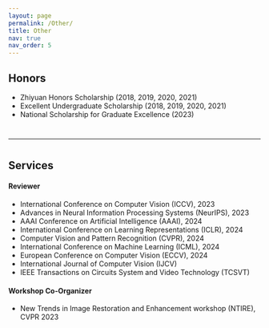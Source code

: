 ```yaml
---
layout: page
permalink: /Other/
title: Other
nav: true
nav_order: 5
---
```

## **Honors**

- Zhiyuan Honors Scholarship (2018, 2019, 2020, 2021)
- Excellent Undergraduate Scholarship (2018, 2019, 2020, 2021)
- National Scholarship for Graduate Excellence (2023)

<div style="margin-bottom: 40px;"></div>

---

<div style="margin-bottom: 40px;"></div>

## **Services**

<div style="margin-bottom: 20px;"></div>

#### Reviewer

- International Conference on Computer Vision (ICCV), 2023
- Advances in Neural Information Processing Systems (NeurIPS), 2023
- AAAI Conference on Artificial Intelligence (AAAI), 2024
- International Conference on Learning Representations (ICLR), 2024
- Computer Vision and Pattern Recognition (CVPR), 2024
- International Conference on Machine Learning (ICML), 2024
- European Conference on Computer Vision (ECCV), 2024
- International Journal of Computer Vision (IJCV)
- IEEE Transactions on Circuits System and Video Technology (TCSVT)

<div style="margin-bottom: 20px;"></div>

#### Workshop Co-Organizer

- New Trends in Image Restoration and Enhancement workshop (NTIRE), CVPR 2023
